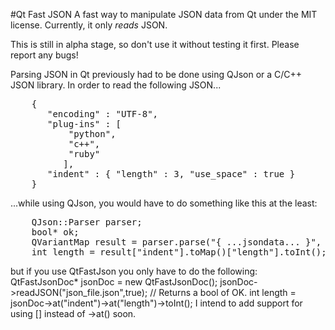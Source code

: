 #Qt Fast JSON
A fast way to manipulate JSON data from Qt under the MIT license.
Currently, it only *reads* JSON.

This is still in alpha stage, so don't use it without testing it first.
Please report any bugs!

Parsing JSON in Qt previously had to be done using QJson or a C/C++ JSON library.
In order to read the following JSON...
<pre>
	{
	   "encoding" : "UTF-8",
	   "plug-ins" : [
		   "python",
		   "c++",
		   "ruby"
		  ],
	   "indent" : { "length" : 3, "use_space" : true }
	}
</pre>
...while using QJson, you would have to do something like this at the least:
<pre>
	QJson::Parser parser;
	bool* ok;
	QVariantMap result = parser.parse("{ ...jsondata... }", &ok).toMap();
	int length = result["indent"].toMap()["length"].toInt();
</pre>
but if you use QtFastJson you only have to do the following:
	QtFastJsonDoc* jsonDoc = new QtFastJsonDoc();
    jsonDoc->readJSON("json_file.json",true); // Returns a bool of OK.
    int length = jsonDoc->at("indent")->at("length")->toInt();
</pre>
I intend to add support for using [] instead of ->at() soon.
